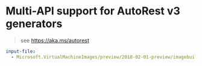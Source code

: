 # Multi-API support for AutoRest v3 generators

> see https://aka.ms/autorest

``` yaml $(enable-multi-api)
input-file:
  - Microsoft.VirtualMachineImages/preview/2018-02-01-preview/imagebuilder.json
```
